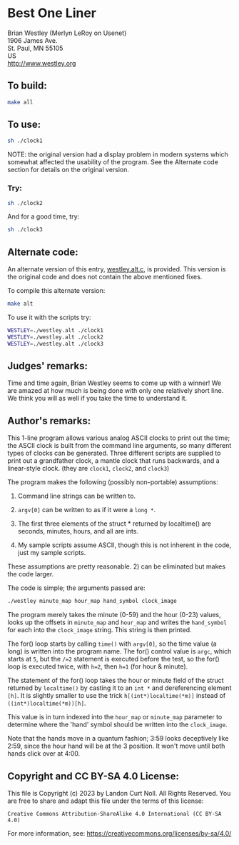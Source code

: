 # Best One Liner

Brian Westley (Merlyn LeRoy on Usenet)\
1906 James Ave.\
St. Paul, MN  55105\
US\
<http://www.westley.org>


## To build:

```sh
make all
```


## To use:

```sh
sh ./clock1
```


NOTE: the original version had a display problem in modern systems which
somewhat affected the usability of the program. See the Alternate code section
for details on the original version.


### Try:

```sh
sh ./clock2
```


And for a good time, try:

```sh
sh ./clock3
```

## Alternate code:

An alternate version of this entry, [westley.alt.c](westley.alt.c), is provided.
This version is the original code and does not contain the above mentioned
fixes.

To compile this alternate version:

```sh
make alt
```

To use it with the scripts try:

```sh
WESTLEY=./westley.alt ./clock1
WESTLEY=./westley.alt ./clock2
WESTLEY=./westley.alt ./clock3
```


## Judges' remarks:

Time and time again, Brian Westley seems to come up with a winner!
We are amazed at how much is being done with only one relatively
short line.  We think you will as well if you take the time to
understand it.


## Author's remarks:

This 1-line program allows various analog ASCII clocks to print out the time;
the ASCII clock is built from the command line arguments, so many different
types of clocks can be generated.  Three different scripts are supplied to print
out a grandfather clock, a mantle clock that runs backwards, and a linear-style
clock.  (they are `clock1`, `clock2`, and `clock3`)

The program makes the following (possibly non-portable) assumptions:

1. Command line strings can be written to.

2. `argv[0]` can be written to as if it were a `long *`.

3. The first three elements of the struct * returned by localtime() are seconds,
minutes, hours, and all are ints.

4. My sample scripts assume ASCII, though this is not inherent in the code, just
my sample scripts.

These assumptions are pretty reasonable. 2) can be eliminated but makes the code
larger.

The code is simple; the arguments passed are:

```sh
./westley minute_map hour_map hand_symbol clock_image
```

The program merely takes the minute (0-59) and the hour (0-23)
values, looks up the offsets in `minute_map` and `hour_map`
and writes the `hand_symbol` for each into the `clock_image`
string.  This string is then printed.

The for() loop starts by calling `time()` with `argv[0]`, so
the time value (a long) is written into the program name.
The for() control value is `argc`, which starts at `5`, but
the `/=2` statement is executed before the test, so the for()
loop is executed twice, with `h=2`, then `h=1` (for hour & minute).

The statement of the for() loop takes the hour or minute
field of the struct returned by `localtime()` by casting it
to an `int *` and dereferencing element `[h]`.  It is slightly
smaller to use the trick `h[(int*)localtime(*m)]` instead of
`((int*)localtime(*m))[h]`.

This value is in turn indexed into the `hour_map` or `minute_map`
parameter to determine where the 'hand' symbol should be
written into the `clock_image`.

Note that the hands move in a quantum fashion; 3:59 looks
deceptively like 2:59, since the hour hand will be at the 3
position.  It won't move until both hands click over at 4:00.


## Copyright and CC BY-SA 4.0 License:

This file is Copyright (c) 2023 by Landon Curt Noll.  All Rights Reserved.
You are free to share and adapt this file under the terms of this license:

    Creative Commons Attribution-ShareAlike 4.0 International (CC BY-SA 4.0)

For more information, see: https://creativecommons.org/licenses/by-sa/4.0/

